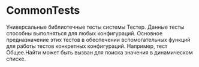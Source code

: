 # CommonTests
Универсальные библиотечные тесты системы Тестер.
Данные тесты способны выполняться для любых конфигураций.
Основное предназначение этих тестов в обеспечении вспомогательных функций для работы тестов конкретных конфигураций.
Например, тест Общее.Найти может быть вызван для поиска значения в динамическом списке.
